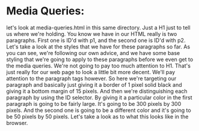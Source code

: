 # Media Queries:
let's look at media-queries.html in this same directory.
Just a H1 just to tell us where we're holding. You know we have in our HTML really is two paragraphs. First one is ID'd with p1, and the second one is ID'd with p2. Let's take a look at the styles that we have for these paragraphs so far. As you can see, we're following our own advice, and we have some base styling that we're going to apply to these paragraphs before we even get to the media queries. We're not going to pay too much attention to H1. That's just really for our web page to look a little bit more decent. We'll pay attention to the paragraph tags however. So here we're targeting our paragraph and basically just giving it a border of 1 pixel solid black and giving it a bottom margin of 15 pixels. And then we're distinguishing each paragraph by using the ID selector. By giving it a particular color in the first paragraph is going to be fairly large. It's going to be 300 pixels by 300 pixels. And the second one is going to be a different color and it's going to be 50 pixels by 50 pixels. Let's take a look as to what this looks like in the browser.